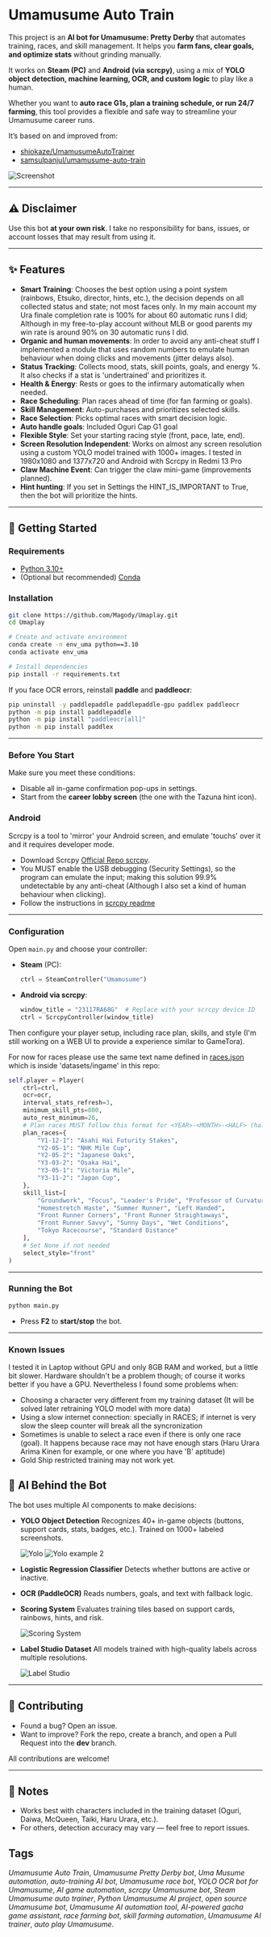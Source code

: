 # Umamusume Auto Train

This project is an **AI bot for Umamusume: Pretty Derby** that automates training, races, and skill management. It helps you **farm fans, clear goals, and optimize stats** without grinding manually.

It works on **Steam (PC)** and **Android (via scrcpy)**, using a mix of **YOLO object detection, machine learning, OCR, and custom logic** to play like a human.  

Whether you want to **auto race G1s, plan a training schedule, or run 24/7 farming**, this tool provides a flexible and safe way to streamline your Umamusume career runs.

It’s based on and improved from:

* [shiokaze/UmamusumeAutoTrainer](https://github.com/shiokaze/UmamusumeAutoTrainer)
* [samsulpanjul/umamusume-auto-train](https://github.com/samsulpanjul/umamusume-auto-train)

![Screenshot](assets/doc/screenshot.png)

---

## ⚠️ Disclaimer

Use this bot **at your own risk**.
I take no responsibility for bans, issues, or account losses that may result from using it.

---

## ✨ Features

* **Smart Training**: Chooses the best option using a point system (rainbows, Etsuko, director, hints, etc.), the decision depends on all collected status and state; not most faces only. In my main account my Ura finale completion rate is 100% for about 60 automatic runs I did; Although in my free-to-play account without MLB or good parents my win rate is around 90% on 30 automatic runs I did. 
* **Organic and human movements**: In order to avoid any anti-cheat stuff I implemented a module that uses random numbers to emulate human behaviour when doing clicks and movements (jitter delays also).
* **Status Tracking**: Collects mood, stats, skill points, goals, and energy %. It also checks if a stat is 'undertrained' and prioritizes it.
* **Health & Energy**: Rests or goes to the infirmary automatically when needed.
* **Race Scheduling**: Plan races ahead of time (for fan farming or goals).
* **Skill Management**: Auto-purchases and prioritizes selected skills.
* **Race Selection**: Picks optimal races with smart decision logic.
* **Auto handle goals**: Included Oguri Cap G1 goal
* **Flexible Style**: Set your starting racing style (front, pace, late, end).
* **Screen Resolution Independent**: Works on almost any screen resolution using a custom YOLO model trained with 1000+ images. I tested in 1980x1080 and 1377x720 and Android with Scrcpy in Redmi 13 Pro
* **Claw Machine Event**: Can trigger the claw mini-game (improvements planned).
* **Hint hunting**: If you set in Settings the HINT_IS_IMPORTANT to True, then the bot will prioritize the hints.
---

## 🚀 Getting Started

### Requirements

* [Python 3.10+](https://www.python.org/downloads/)
* (Optional but recommended) [Conda](https://docs.conda.io/en/latest/)

### Installation

```bash
git clone https://github.com/Magody/Umaplay.git
cd Umaplay

# Create and activate environment
conda create -n env_uma python==3.10
conda activate env_uma

# Install dependencies
pip install -r requirements.txt
```

If you face OCR errors, reinstall **paddle** and **paddleocr**:

```bash
pip uninstall -y paddlepaddle paddlepaddle-gpu paddlex paddleocr 
python -m pip install paddlepaddle
python -m pip install "paddleocr[all]"
python -m pip install paddlex
```

---

### Before You Start

Make sure you meet these conditions:

* Disable all in-game confirmation pop-ups in settings.
* Start from the **career lobby screen** (the one with the Tazuna hint icon).

### Android
Scrcpy is a tool to 'mirror' your Android screen, and emulate 'touchs' over it and it requires developer mode.
- Download Scrcpy [Official Repo scrcpy](https://github.com/Genymobile/scrcpy/releases).
- You MUST enable the USB debugging (Security Settings), so the program can emulate the input; making this solution 99.9% undetectable by any anti-cheat (Although I also set a kind of human behaviour when clicking).
- Follow the instructions in [scrcpy readme](https://github.com/Genymobile/scrcpy)

---

### Configuration

Open `main.py` and choose your controller:

* **Steam** (PC):

  ```python
  ctrl = SteamController("Umamusume")
  ```

* **Android via scrcpy**:

  ```python
  window_title = "23117RA68G"  # Replace with your scrcpy device ID
  ctrl = ScrcpyController(window_title)
  ```

Then configure your player setup, including race plan, skills, and style (I'm still working on a WEB UI to provide a experience similar to GameTora).

For now for races please use the same text name defined in [races.json](datasets/in_game/races.json) which is inside 'datasets/ingame' in this repo:

```python
self.player = Player(
    ctrl=ctrl,
    ocr=ocr,
    interval_stats_refresh=3,
    minimum_skill_pts=800,
    auto_rest_minimum=26,
    # Plan races MUST follow this format for <YEAR>-<MONTH>-<HALF> (half can only be 1 or 2)
    plan_races={
        "Y1-12-1": "Asahi Hai Futurity Stakes",
        "Y2-05-1": "NHK Mile Cup",
        "Y2-05-2": "Japanese Oaks",
        "Y3-03-2": "Osaka Hai",
        "Y3-05-1": "Victoria Mile",
        "Y3-11-2": "Japan Cup",
    },
    skill_list=[
        "Groundwork", "Focus", "Leader's Pride", "Professor of Curvature",
        "Homestretch Haste", "Summer Runner", "Left Handed",
        "Front Runner Corners", "Front Runner Straightaways",
        "Front Runner Savvy", "Sunny Days", "Wet Conditions",
        "Tokyo Racecourse", "Standard Distance"
    ],
    # Set None if not needed
    select_style="front"
)
```

---

### Running the Bot

```bash
python main.py
```

* Press **F2** to **start/stop** the bot.

---

### Known Issues

I tested it in Laptop without GPU and only 8GB RAM and worked, but a little bit slower. Hardware shouldn't be a problem though; of course it works better if you have a GPU. Nevertheless I found some problems when:
- Choosing a character very different from my training dataset (It will be solved later retraining YOLO model with more data)
- Using a slow internet connection: specially in RACES; if internet is very slow the sleep counter will break all the syncronization
- Sometimes is unable to select a race even if there is only one race (goal). It happens because race may not have enough stars (Haru Urara Arima Kinen for example, or one where you have 'B' aptitude)
- Gold Ship restricted training may not work yet.

## 🧠 AI Behind the Bot

The bot uses multiple AI components to make decisions:

* **YOLO Object Detection**
  Recognizes 40+ in-game objects (buttons, support cards, stats, badges, etc.).
  Trained on 1000+ labeled screenshots.

  ![Yolo](assets/doc/yolo.png)
  ![Yolo example 2](assets/doc/yolo-a.png)

* **Logistic Regression Classifier**
  Detects whether buttons are active or inactive.

* **OCR (PaddleOCR)**
  Reads numbers, goals, and text with fallback logic.

* **Scoring System**
  Evaluates training tiles based on support cards, rainbows, hints, and risk.

  ![Scoring System](assets/doc/scoring.png)

* **Label Studio Dataset**
  All models trained with high-quality labels across multiple resolutions.

  ![Label Studio](assets/doc/label-studio.png)

---

## 🤝 Contributing

* Found a bug? Open an issue.
* Want to improve? Fork the repo, create a branch, and open a Pull Request into the **dev** branch.

All contributions are welcome!

---

## 📌 Notes

* Works best with characters included in the training dataset (Oguri, Daiwa, McQueen, Taiki, Haru Urara, etc.).
* For others, detection accuracy may vary — feel free to report issues.

## Tags

*Umamusume Auto Train*, *Umamusume Pretty Derby bot*, *Uma Musume automation*, *auto-training AI bot*, *Umamusume race bot*, *YOLO OCR bot for Umamusume*, *AI game automation*, *scrcpy Umamusume bot*, *Steam Umamusume auto trainer*, *Python Umamusume AI project*, *open source Umamusume bot*, *Umamusume AI automation tool*, *AI-powered gacha game assistant*, *race farming bot*, *skill farming automation*, *Umamusume AI trainer*, *auto play Umamusume*.
